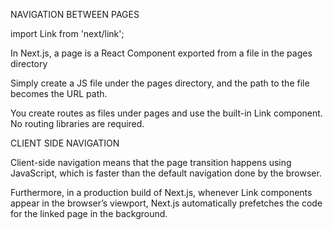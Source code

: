 NAVIGATION BETWEEN PAGES

import Link from 'next/link';

In Next.js, a page is a React Component exported from a file in the pages directory

Simply create a JS file under the pages directory, and the path to the file becomes the URL path.

You create routes as files under pages and use the built-in Link component. No routing libraries are required.

CLIENT SIDE NAVIGATION

Client-side navigation means that the page transition happens using JavaScript, which is faster than the default navigation done by the browser.

Furthermore, in a production build of Next.js, whenever Link components appear in the browser’s viewport, Next.js automatically prefetches the code for the linked page in the background.